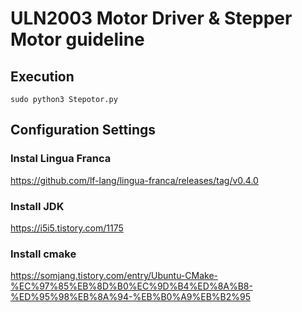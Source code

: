 # ULN2003 Motor Driver & Stepper Motor guideline

## Execution
```
sudo python3 Stepotor.py
```

## Configuration Settings

### Instal Lingua Franca

https://github.com/lf-lang/lingua-franca/releases/tag/v0.4.0

### Install JDK

https://i5i5.tistory.com/1175

### Install cmake

https://somjang.tistory.com/entry/Ubuntu-CMake-%EC%97%85%EB%8D%B0%EC%9D%B4%ED%8A%B8-%ED%95%98%EB%8A%94-%EB%B0%A9%EB%B2%95
